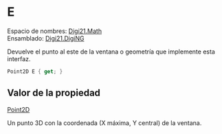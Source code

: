 # E

Espacio de nombres: [Digi21.Math](../../)  
Ensamblado: [Digi21.DigiNG](../../../)

Devuelve el punto al este de la ventana o geometría que implemente esta interfaz.

```csharp
Point2D E { get; }
```

## Valor de la propiedad

[Point2D](https://github.com/digi21/docs/tree/bc01fbb8f283bc40e48776a9f72a3e40db73b2a0/digi3d-net/programacion/.net/referencia/digi21.diging/digi21.math/Point2D.md)

Un punto 3D con la coordenada \(X máxima, Y central\) de la ventana.

